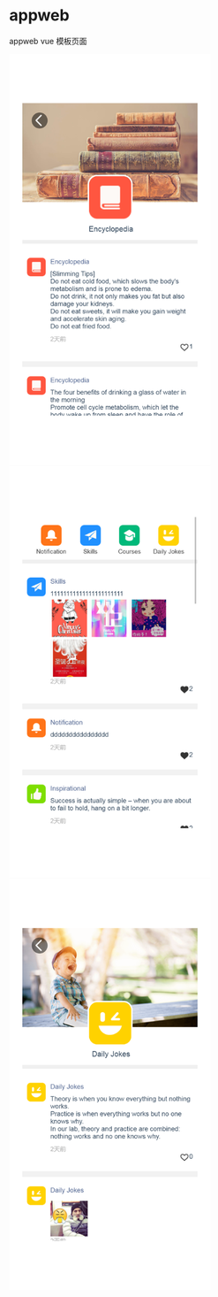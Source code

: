 # appweb
appweb vue  模板页面

<img src="https://github.com/476344704/appweb/blob/master/localhost_8000_(iPhone%207).png" width="365"/>
<img src="https://github.com/476344704/appweb/blob/master/localhost_8000_(iPhone%207)%20(1).png" width="365"/>
<img src="https://github.com/476344704/appweb/blob/master/localhost_8000_(iPhone%207)%20(2).png" width="365"/>

